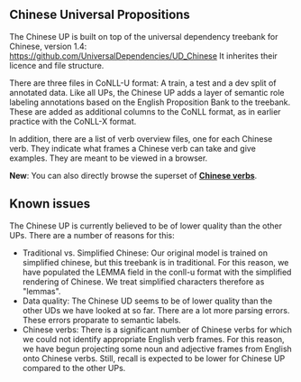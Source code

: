 ## Chinese Universal Propositions

The Chinese UP is built on top of the universal dependency treebank for Chinese,
version 1.4: https://github.com/UniversalDependencies/UD_Chinese
It inherites their licence and file structure.

There are three files in CoNLL-U format: A train, a test and a dev split of
annotated data. Like all UPs, the Chinese UP adds a layer of semantic role
labeling annotations based on the English Proposition Bank to the treebank.
These are added as additional columns to the CoNLL format, as in earlier
practice  with the CoNLL-X format.

In addition, there are a list of verb overview files, one for each Chinese verb.
They indicate what frames a Chinese verb can take and give examples. They are
meant to be viewed in a browser.

**New**: You can also directly browse the superset of
[**Chinese verbs**](http://alanakbik.github.io/UniversalPropositions_Chinese/).

## Known issues

The Chinese UP is currently believed to be of lower quality than the other UPs.
There are a number of reasons for this:

- Traditional vs. Simplified Chinese: Our original model is trained on simplified
  chinese, but this treebank is in traditional. For this reason, we have populated the
  LEMMA field in the conll-u format with the simplified rendering of Chinese. We treat
  simplified characters therefore as "lemmas".
- Data quality: The Chinese UD seems to be of lower quality than the other UDs
  we have looked at so far. There are a lot more parsing errors. These errors
  proparate to semantic labels.
- Chinese verbs: There is a significant number of Chinese verbs for which we
  could not identify appropriate English verb frames. For this reason, we have
  begun projecting some noun and adjective frames from English onto Chinese verbs.
  Still, recall is expected to be lower for Chinese UP compared to the other UPs.

